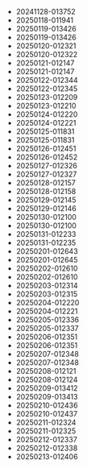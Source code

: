* 20241128-013752
* 20250118-011941
* 20250119-013426
* 20250119-013426
* 20250120-012321
* 20250120-012322
* 20250121-012147
* 20250121-012147
* 20250122-012344
* 20250122-012345
* 20250123-012209
* 20250123-012210
* 20250124-012220
* 20250124-012221
* 20250125-011831
* 20250125-011831
* 20250126-012451
* 20250126-012452
* 20250127-012326
* 20250127-012327
* 20250128-012157
* 20250128-012158
* 20250129-012145
* 20250129-012146
* 20250130-012100
* 20250130-012100
* 20250131-012233
* 20250131-012235
* 20250201-012643
* 20250201-012645
* 20250202-012610
* 20250202-012610
* 20250203-012314
* 20250203-012315
* 20250204-012220
* 20250204-012221
* 20250205-012336
* 20250205-012337
* 20250206-012351
* 20250206-012351
* 20250207-012348
* 20250207-012348
* 20250208-012121
* 20250208-012124
* 20250209-013412
* 20250209-013413
* 20250210-012436
* 20250210-012437
* 20250211-012324
* 20250211-012325
* 20250212-012337
* 20250212-012338
* 20250213-012406
